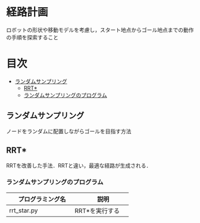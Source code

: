 [](ここから経路計画-------------------------------------------------------------------------------------)

# 経路計画
ロボットの形状や移動モデルを考慮し，スタート地点からゴール地点までの動作の手順を探索すること 
# 目次
* [ランダムサンプリング](#random_sampling)
    * [RRT&#42;](#rrt_star)
    * [ランダムサンプリングのプログラム](#random_sampling_pro)
    
<a id="random_sampling"></a> 
## ランダムサンプリング
ノードをランダムに配置しながらゴールを目指す方法

<a id="rrt_star"></a> 
## RRT&#42; 
RRTを改善した手法．RRTと違い，最適な経路が生成される．

<a id="random_sampling_pro"></a> 
### ランダムサンプリングのプログラム
|　プログラミング名　|　説明　|
| ---- | ---- |
| rrt_star.py | RRT&#42;を実行する　|
